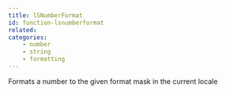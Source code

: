 ```yaml
---
title: lSNumberFormat
id: function-lsnumberformat
related:
categories:
    - number
    - string
    - formatting
---
```


Formats a number to the given format mask in the current locale